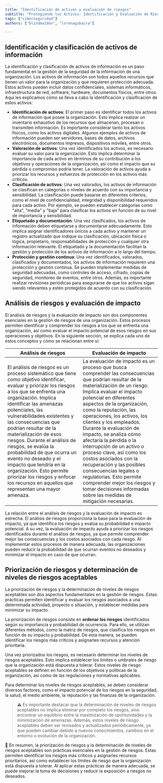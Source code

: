 ```yaml
---
title: "Identificación de activos y evaluación de riesgos"
subtitle: "Protegiendo tus Activos: Identificación y Evaluación de Riesgos de Información"
tags: ["ciberseguridad"]
authors: ["blindma1den", "lorenagubaira"]

---
```


## Identificación y clasificación de activos de información

La identificación y clasificación de activos de información es un paso fundamental en la gestión de la seguridad de la información de una organización. Los activos de información son todos aquellos recursos que tienen un valor para la organización y que requieren protección adecuada. Estos activos pueden incluir datos confidenciales, sistemas informáticos, infraestructura de red, software, hardware, documentos físicos, entre otros. Aquí les explicamos cómo se lleva a cabo la identificación y clasificación de estos activos:

- **Identificación de activos**: El primer paso es identificar todos los activos de información que posee la organización. Esto implica realizar un inventario exhaustivo de los recursos que almacenan, procesan o transmiten información. Es importante considerar tanto los activos físicos, como los activos digitales. Algunos ejemplos de activos de información pueden ser servidores, bases de datos, archivos electrónicos, documentos impresos, dispositivos móviles, entre otros.
- **Valoración de activos**: Una vez identificados los activos, es necesario evaluar su valor para la organización. Esto implica determinar la importancia de cada activo en términos de su contribución a los objetivos y operaciones de la organización, así como el impacto que su pérdida o compromiso podría tener. La valoración de activos ayuda a priorizar los recursos y esfuerzos de protección en los activos más críticos.
- **Clasificación de activos**: Una vez valorados, los activos de información se clasifican en categorías o niveles de acuerdo con su importancia y sensibilidad. La clasificación puede basarse en diferentes criterios, como el nivel de confidencialidad, integridad y disponibilidad requeridos para cada activo. Por ejemplo, se pueden establecer categorías como "alta", "media" y "baja" para clasificar los activos en función de su nivel de importancia y sensibilidad.
- **Etiquetado y documentación**: Una vez clasificados, los activos de información deben etiquetarse y documentarse adecuadamente. Esto implica asignar identificadores únicos a cada activo y mantener un registro actualizado que indique su clasificación, ubicación física o lógica, propietario, responsabilidades de protección y cualquier otra información relevante. El etiquetado y la documentación facilitan la gestión y protección de los activos de información a lo largo del tiempo.
- **Protección y gestión continua**: Una vez identificados, valorados, clasificados y documentados, los activos de información requieren una protección y gestión continua. Se pueden implementar medidas de seguridad adecuadas, como controles de acceso, cifrado, copias de seguridad, monitoreo de eventos, entre otros. Además, es importante realizar revisiones periódicas para asegurarse de que los activos sigan siendo relevantes y estén protegidos de acuerdo con su clasificación.

## Análisis de riesgos y evaluación de impacto

El análisis de riesgos y la evaluación de impacto son dos componentes esenciales en la gestión de riesgos de una organización. Estos procesos permiten identificar y comprender los riesgos a los que se enfrenta una organización, así como evaluar el impacto potencial de esos riesgos en sus operaciones y objetivos. En la siguiente sección, se explica cada uno de estos conceptos y cómo se relacionan entre sí:

| Análisis de riesgos | Evaluación de impacto |
| --- | --- |
| El análisis de riesgos es un proceso sistemático que tiene como objetivo identificar, evaluar y priorizar los riesgos a los que se enfrenta una organización. Implica identificar las amenazas potenciales, las vulnerabilidades existentes y las consecuencias que podrían resultar de la materialización de esos riesgos. Durante el análisis de riesgos, se evalúa la probabilidad de que ocurra un evento no deseado y el impacto que tendría en la organización. Esto permite priorizar los riesgos y enfocar los recursos en aquellos que representan una mayor amenaza. | La evaluación de impacto es un proceso que busca comprender las consecuencias que podrían resultar de la materialización de un riesgo. Implica evaluar el impacto potencial en diferentes aspectos de la organización, como la reputación, las operaciones, los activos, los clientes y los empleados. Durante la evaluación de impacto, se analiza cómo afectaría la pérdida o la interrupción de un activo o proceso clave, así como los costos asociados con la recuperación y las posibles consecuencias legales o regulatorias. Esto permite comprender mejor los riesgos y tomar decisiones informadas sobre las medidas de mitigación necesarias. |

La relación entre el análisis de riesgos y la evaluación de impacto es estrecha. El análisis de riesgos proporciona la base para la evaluación de impacto, ya que identifica los riesgos y evalúa su probabilidad e impacto potencial. A su vez, la evaluación de impacto ayuda a priorizar los riesgos identificados durante el análisis de riesgos, ya que permite comprender mejor las consecuencias y los costos asociados con cada riesgo. Al implementar estos procesos de manera adecuada, las organizaciones pueden reducir la probabilidad de que ocurran eventos no deseados y minimizar el impacto en caso de que ocurran.

## Priorización de riesgos y determinación de niveles de riesgos aceptables

La priorización de riesgos y la determinación de niveles de riesgos aceptables son dos aspectos fundamentales en la gestión de riesgos. Estas prácticas permiten identificar y evaluar los riesgos asociados a una determinada actividad, proyecto o situación, y establecer medidas para minimizar su impacto.

La priorización de riesgos consiste en **ordenar los riesgos** identificados según su importancia y probabilidad de ocurrencia. Para ello, se utilizan diferentes métodos, como la matriz de riesgos, que clasifica los riesgos en función de su impacto y probabilidad. De esta manera, se pueden identificar los riesgos más críticos y asignarles recursos y atención prioritaria.

Una vez priorizados los riesgos, es necesario determinar los niveles de riesgos aceptables. Esto implica establecer los límites o umbrales de riesgo que la organización está dispuesta a tolerar. Estos niveles de riesgo aceptables se definen en función de los objetivos y políticas de la organización, así como de las regulaciones y normativas aplicables.

Para determinar los niveles de riesgos aceptables, se deben considerar diversos factores, como el impacto potencial de los riesgos en la seguridad, la salud, el medio ambiente, la reputación y las finanzas de la organización.

> ⚠️ Es importante destacar que la determinación de niveles de riesgos aceptables no implica eliminar por completo los riesgos, sino encontrar un equilibrio entre la maximización de oportunidades y la minimización de amenazas. Además, estos niveles de riesgo aceptables deben ser revisados y actualizados periódicamente, ya que pueden cambiar debido a nuevos conocimientos, cambios en el entorno o evolución de la organización.

📖 En resumen, la priorización de riesgos y la determinación de niveles de riesgos aceptables son prácticas esenciales en la gestión de riesgos. Estas permiten identificar los riesgos más críticos y asignarles recursos prioritarios, así como establecer los límites de riesgo que la organización está dispuesta a tolerar. Al aplicar estas prácticas de manera adecuada, se puede mejorar la toma de decisiones y reducir la exposición a riesgos no deseados.
